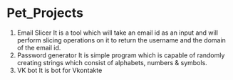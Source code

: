 # Pet_Projects
1) Email Slicer
    It is a tool which will take an email id as an input and will perform slicing operations on it to return the username and the domain of the email id.
2) Password generator
    It is simple program which is capable of randomly creating strings which consist of alphabets, numbers & symbols.
3) VK bot
    It is bot for Vkontakte